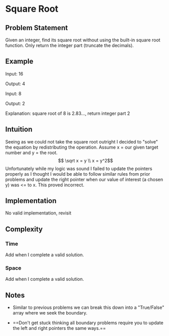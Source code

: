 # Square Root

## Problem Statement

Given an integer, find its square root without using the built-in square root function. Only return the integer part (truncate the decimals).

## Example

Input: 16

Output: 4

Input: 8

Output: 2

Explanation: square root of 8 is 2.83..., return integer part 2

## Intuition

Seeing as we could not take the square root outright I decided to "solve" the equation by redistributing the operation. Assume x = our given target number and y = the root. $$ \sqrt x = y \\ x = y^2$$ Unfortunately while my logic was sound I failed to update the pointers properly as I thought I would be able to follow similar rules from prior problems and update  the right pointer when our value of interest (a chosen y) was <= to x. This proved incorrect.

## Implementation

No valid implementation, revisit

## Complexity

### Time

Add when I complete a valid solution.

### Space

Add when I complete a valid solution.

## Notes

- Similar to previous problems we can break this down into a "True/False" array where we seek the boundary.

- ==Don't get stuck thinking all boundary problems require you to update the left and right pointers the same ways.==
